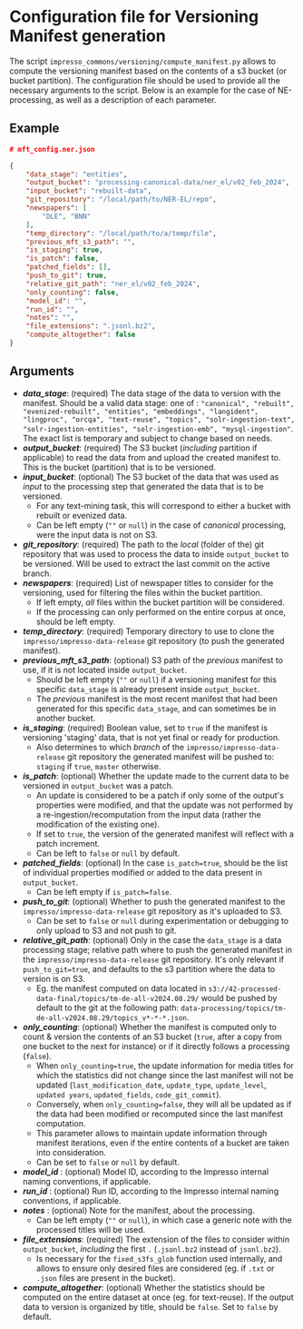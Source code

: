 # Configuration file for Versioning Manifest generation

The script `impresso_commons/versioning/compute_manifest.py` allows to compute the versioning manifest
based on the contents of a s3 bucket (or bucket partition).
The configuration file should be used to provide all the necessary arguments to the script.
Below is an example for the case of NE-processing, as well as a description of each parameter.

## Example

```json
# mft_config.ner.json

{
    "data_stage": "entities",
    "output_bucket": "processing-canonical-data/ner_el/v02_feb_2024",
    "input_bucket": "rebuilt-data",
    "git_repository": "/local/path/to/NER-EL/repo",
    "newspapers": [
        "DLE", "BNN"
    ],
    "temp_directory": "/local/path/to/a/temp/file",
    "previous_mft_s3_path": "",
    "is_staging": true,
    "is_patch": false,
    "patched_fields": [],
    "push_to_git": true,
    "relative_git_path": "ner_el/v02_feb_2024",
    "only_counting": false,
    "model_id": "",
    "run_id": "",
    "notes": "",
    "file_extensions": ".jsonl.bz2",
    "compute_altogether": false
}
```

## Arguments

- __*data_stage*__: (required) The data stage of the data to version with the manifest. Should be a valid data stage: one of : ```"canonical", "rebuilt", "evenized-rebuilt", "entities", "embeddings", "langident", "lingproc", "orcqa", "text-reuse", "topics", "solr-ingestion-text", "solr-ingestion-entities", "solr-ingestion-emb", "mysql-ingestion"```. The exact list is temporary and subject to change based on needs.
- __*output_bucket*__: (required) The S3 bucket (*including* partition if applicable) to read the data from and upload the created manifest to. This is the bucket (partition) that is to be versioned.
- __*input_bucket*__: (optional) The S3 bucket of the data that was used as *input* to the processing step that generated the data that is to be versioned.
  - For any text-mining task, this will correspond to either a bucket with rebuilt or evenized data.
  - Can be left empty (`""` or `null`) in the case of *canonical* processing, were the input data is not on S3.
- __*git_repository*__: (required) The path to the *local* (folder of the) git repository that was used to process the data to inside `output_bucket` to be versioned. Will be used to extract the last commit on the active branch.
- __*newspapers*__: (required) List of newspaper titles to consider for  the versioning, used for filtering the files within the bucket partition.
  - If left empty, *all* files within the bucket partition will be considered.
  - If the processing can only performed on the entire corpus at once, should be left empty.
- __*temp_directory*__: (required) Temporary directory to use to clone the `impresso/impresso-data-release` git repository (to push the generated manifest).
- __*previous_mft_s3_path*__: (optional) S3 path of the *previous* manifest to use, if it is not located inside `output_bucket`.
  - Should be left empty (`""` or `null`) if a versioning manifest for this specific `data_stage` is already present inside `output_bucket`.
  - The *previous* manifest is the most recent manifest that had been generated for this specific `data_stage`, and can sometimes be in another bucket.
- __*is_staging*__: (required) Boolean value, set to `true` if the manifest is versioning 'staging' data, that is not yet final or ready for production.
  - Also determines to which *branch* of the `impresso/impresso-data-release` git repository the generated manifest will be pushed to: `staging` if `true`, `master` otherwise.
- __*is_patch*__: (optional) Whether the update made to the current data to be versioned in `output_bucket` was a patch.
  - An update is considered to be a patch if only some of the output's properties were modified, and that the update was not performed by a re-ingestion/recomputation from the input data (rather the modification of the existing one).
  - If set to `true`, the version of the generated manifest will reflect with a patch increment.
  - Can be left to `false` or `null` by default.
- __*patched_fields*__: (optional) In the case `is_patch=true`, should be the list of individual properties modified or added to the data present in `output_bucket`.
  - Can be left empty if `is_patch=false`.
- __*push_to_git*__: (optional) Whether to push the generated manifest to the `impresso/impresso-data-release` git repository as it's uploaded to S3.
  - Can be set to `false` or `null` during experimentation or debugging to only upload to S3 and not push to git.
- __*relative_git_path*__: (optional) Only in the case the `data_stage` is a data processing stage; relative path where to push the generated manifest in the `impresso/impresso-data-release` git repository. It's only relevant if `push_to_git=true`, and defaults to the s3 partition where the data to version is on S3. 
  - Eg. the manifest computed on data located in `s3://42-processed-data-final/topics/tm-de-all-v2024.08.29/` would be pushed by default to the git at the following path: `data-processing/topics/tm-de-all-v2024.08.29/topics_v*-*-*.json`.
- __*only_counting*__: (optional) Whether the manifest is computed only to count & version the contents of an S3 bucket (`true`, after a copy from one bucket to the next for instance) or if it directly follows a processing (`false`). 
  - When `only_counting=true`, the update information for media titles for which the statistics did not change since the last manifest will not be updated (`last_modification_date`, `update_type`, `update_level`, `updated years`, `updated_fields`, `code_git_commit`).
  - Conversely, when `only_counting=false`, they will all be updated as if the data had been modified or recomputed since the last manifest computation.
  - This parameter allows to maintain update information through manifest iterations, even if the entire contents of a bucket are taken into consideration.
  - Can be set to `false` or `null` by default.
- __*model_id*__ : (optional) Model ID, according to the Impresso internal naming conventions, if applicable.
- __*run_id*__ : (optional) Run ID, according to the Impresso internal naming conventions, if applicable.
- __*notes*__ : (optional) Note for the manifest, about the processing.
  - Can be left empty (`""` or `null`), in which case a generic note with the processed titles will be used.
- __*file_extensions*__: (required) The extension of the files to consider within `output_bucket`, *including* the first `.` (`.jsonl.bz2` instead of `jsonl.bz2`).
  - Is necessary for the `fixed_s3fs_glob` function used internally, and allows to ensure only desired files are considered (eg. if `.txt` or `.json` files are present in the bucket).
- __*compute_altogether*__: (optional) Whether the statistics should be computed on the entire dataset at once (eg. for text-reuse). If the output data to version is organized by title, should be `false`. Set to `false` by default.